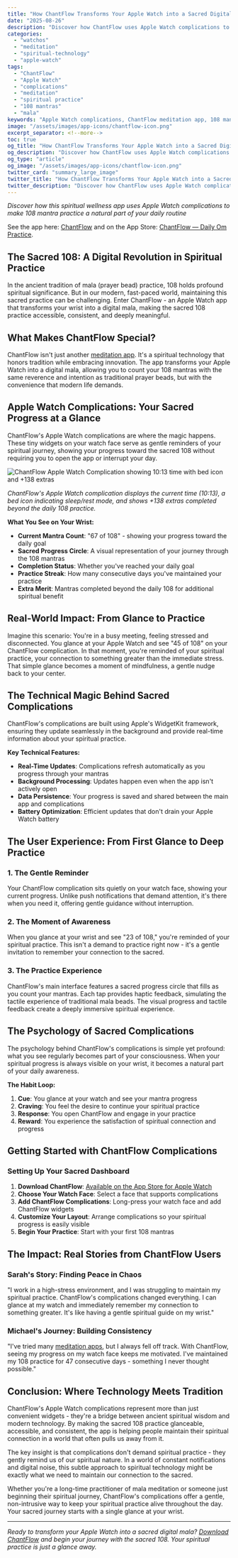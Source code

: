 ```yaml
---
title: "How ChantFlow Transforms Your Apple Watch into a Sacred Digital Mala"
date: "2025-08-26"
description: "Discover how ChantFlow uses Apple Watch complications to make 108 mantra practice a natural part of your daily routine, transforming your wrist into a sacred digital mala."
categories:
  - "watchos"
  - "meditation"
  - "spiritual-technology"
  - "apple-watch"
tags:
  - "ChantFlow"
  - "Apple Watch"
  - "complications"
  - "meditation"
  - "spiritual practice"
  - "108 mantras"
  - "mala"
keywords: "Apple Watch complications, ChantFlow meditation app, 108 mantra practice, digital mala, spiritual technology, watchOS complications, meditation tracking, sacred practice"
image: "/assets/images/app-icons/chantflow-icon.png"
excerpt_separator: <!--more-->
toc: true
og_title: "How ChantFlow Transforms Your Apple Watch into a Sacred Digital Mala"
og_description: "Discover how ChantFlow uses Apple Watch complications to make 108 mantra practice a natural part of your daily routine, transforming your wrist into a sacred digital mala."
og_type: "article"
og_image: "/assets/images/app-icons/chantflow-icon.png"
twitter_card: "summary_large_image"
twitter_title: "How ChantFlow Transforms Your Apple Watch into a Sacred Digital Mala"
twitter_description: "Discover how ChantFlow uses Apple Watch complications to make 108 mantra practice a natural part of your daily routine, transforming your wrist into a sacred digital mala."
---
```


*Discover how this spiritual wellness app uses Apple Watch complications to make 108 mantra practice a natural part of your daily routine*

See the app here: [ChantFlow](https://www.rshankar.com/chantflow/) and on the App Store: [ChantFlow — Daily Om Practice](https://apps.apple.com/us/app/chantflow-daily-om-practice/id6633438828).<!--more-->

## The Sacred 108: A Digital Revolution in Spiritual Practice

In the ancient tradition of mala (prayer bead) practice, 108 holds profound spiritual significance. But in our modern, fast-paced world, maintaining this sacred practice can be challenging. Enter ChantFlow - an Apple Watch app that transforms your wrist into a digital mala, making the sacred 108 practice accessible, consistent, and deeply meaningful.

## What Makes ChantFlow Special?

ChantFlow isn't just another [meditation app](https://www.rshankar.com/chantflow/). It's a spiritual technology that honors tradition while embracing innovation. The app transforms your Apple Watch into a digital mala, allowing you to count your 108 mantras with the same reverence and intention as traditional prayer beads, but with the convenience that modern life demands.

## Apple Watch Complications: Your Sacred Progress at a Glance

ChantFlow's Apple Watch complications are where the magic happens. These tiny widgets on your watch face serve as gentle reminders of your spiritual journey, showing your progress toward the sacred 108 without requiring you to open the app or interrupt your day.

![ChantFlow Apple Watch Complication showing 10:13 time with bed icon and +138 extras](/assets/images/chantflow/watch-complication.png)

*ChantFlow's Apple Watch complication displays the current time (10:13), a bed icon indicating sleep/rest mode, and shows +138 extras completed beyond the daily 108 practice.*

**What You See on Your Wrist:**
- **Current Mantra Count**: "67 of 108" - showing your progress toward the daily goal
- **Sacred Progress Circle**: A visual representation of your journey through the 108 mantras
- **Completion Status**: Whether you've reached your daily goal
- **Practice Streak**: How many consecutive days you've maintained your practice
- **Extra Merit**: Mantras completed beyond the daily 108 for additional spiritual benefit

## Real-World Impact: From Glance to Practice

Imagine this scenario: You're in a busy meeting, feeling stressed and disconnected. You glance at your Apple Watch and see "45 of 108" on your ChantFlow complication. In that moment, you're reminded of your spiritual practice, your connection to something greater than the immediate stress. That simple glance becomes a moment of mindfulness, a gentle nudge back to your center.

## The Technical Magic Behind Sacred Complications

ChantFlow's complications are built using Apple's WidgetKit framework, ensuring they update seamlessly in the background and provide real-time information about your spiritual practice.

**Key Technical Features:**
- **Real-Time Updates**: Complications refresh automatically as you progress through your mantras
- **Background Processing**: Updates happen even when the app isn't actively open
- **Data Persistence**: Your progress is saved and shared between the main app and complications
- **Battery Optimization**: Efficient updates that don't drain your Apple Watch battery

## The User Experience: From First Glance to Deep Practice

### 1. **The Gentle Reminder**
Your ChantFlow complication sits quietly on your watch face, showing your current progress. Unlike push notifications that demand attention, it's there when you need it, offering gentle guidance without interruption.

### 2. **The Moment of Awareness**
When you glance at your wrist and see "23 of 108," you're reminded of your spiritual practice. This isn't a demand to practice right now - it's a gentle invitation to remember your connection to the sacred.

### 3. **The Practice Experience**
ChantFlow's main interface features a sacred progress circle that fills as you count your mantras. Each tap provides haptic feedback, simulating the tactile experience of traditional mala beads. The visual progress and tactile feedback create a deeply immersive spiritual experience.

## The Psychology of Sacred Complications

The psychology behind ChantFlow's complications is simple yet profound: what you see regularly becomes part of your consciousness. When your spiritual progress is always visible on your wrist, it becomes a natural part of your daily awareness.

**The Habit Loop:**
1. **Cue**: You glance at your watch and see your mantra progress
2. **Craving**: You feel the desire to continue your spiritual practice
3. **Response**: You open ChantFlow and engage in your practice
4. **Reward**: You experience the satisfaction of spiritual connection and progress

## Getting Started with ChantFlow Complications

### Setting Up Your Sacred Dashboard

1. **Download ChantFlow**: [Available on the App Store for Apple Watch](https://apps.apple.com/us/app/chantflow-daily-om-practice/id6633438828)
2. **Choose Your Watch Face**: Select a face that supports complications
3. **Add ChantFlow Complications**: Long-press your watch face and add ChantFlow widgets
4. **Customize Your Layout**: Arrange complications so your spiritual progress is easily visible
5. **Begin Your Practice**: Start with your first 108 mantras

## The Impact: Real Stories from ChantFlow Users

### Sarah's Story: Finding Peace in Chaos
"I work in a high-stress environment, and I was struggling to maintain my spiritual practice. ChantFlow's complications changed everything. I can glance at my watch and immediately remember my connection to something greater. It's like having a gentle spiritual guide on my wrist."

### Michael's Journey: Building Consistency
"I've tried many [meditation apps](https://www.rshankar.com/chantflow/), but I always fell off track. With ChantFlow, seeing my progress on my watch face keeps me motivated. I've maintained my 108 practice for 47 consecutive days - something I never thought possible."

## Conclusion: Where Technology Meets Tradition

ChantFlow's Apple Watch complications represent more than just convenient widgets - they're a bridge between ancient spiritual wisdom and modern technology. By making the sacred 108 practice glanceable, accessible, and consistent, the app is helping people maintain their spiritual connection in a world that often pulls us away from it.

The key insight is that complications don't demand spiritual practice - they gently remind us of our spiritual nature. In a world of constant notifications and digital noise, this subtle approach to spiritual technology might be exactly what we need to maintain our connection to the sacred.

Whether you're a long-time practitioner of mala meditation or someone just beginning their spiritual journey, ChantFlow's complications offer a gentle, non-intrusive way to keep your spiritual practice alive throughout the day. Your sacred journey starts with a single glance at your wrist.

---

*Ready to transform your Apple Watch into a sacred digital mala? [Download ChantFlow](https://apps.apple.com/us/app/chantflow-daily-om-practice/id6633438828) and begin your journey with the sacred 108. Your spiritual practice is just a glance away.*

<script type="application/ld+json">
{
  "@context": "https://schema.org",
  "@type": "TechArticle",
  "headline": "How ChantFlow Transforms Your Apple Watch into a Sacred Digital Mala",
  "description": "Discover how ChantFlow uses Apple Watch complications to make 108 mantra practice a natural part of your daily routine, transforming your wrist into a sacred digital mala.",
  "author": {
    "@type": "Person",
    "name": "Ravi Shankar"
  },
  "datePublished": "2025-08-26",
  "dateModified": "2025-08-26",
  "publisher": {
    "@type": "Organization",
    "name": "Ravi Shankar"
  },
  "mainEntityOfPage": {
    "@type": "WebPage",
    "@id": "https://www.rshankar.com/2025/08/26/how-chantflow-transforms-your-apple-watch-into-a-sacred-digital-mala/"
  },
  "image": {
    "@type": "ImageObject",
    "url": "https://www.rshankar.com/assets/images/app-icons/chantflow-icon.png",
    "width": 512,
    "height": 512
  },
  "keywords": "Apple Watch complications, ChantFlow meditation app, 108 mantra practice, digital mala, spiritual technology, watchOS complications, meditation tracking, sacred practice"
}
</script>
